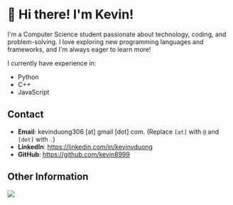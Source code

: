 

<!--
**Vomet/Vomet** is a ✨ _special_ ✨ repository because its `README.md` (this file) appears on your GitHub profile.

Here are some ideas to get you started:

- 🔭 I’m currently working on ...
- 🌱 I’m currently learning ...
- 👯 I’m looking to collaborate on ...
- 🤔 I’m looking for help with ...
- 💬 Ask me about ...
- 📫 How to reach me: ...
- 😄 Pronouns: ...
- ⚡ Fun fact: ...
-->

# 👋 Hi there! I'm Kevin!

I'm a Computer Science student passionate about technology, coding, and problem-solving. I love exploring new programming languages and frameworks, and I'm always eager to learn more!

I currently have experience in:

- Python
- C++
- JavaScript

## Contact
- **Email**: kevinduong306 [at] gmail [dot] com. (Replace `[at]` with `@` and `[dot]` with `.`)
- **LinkedIn**: https://linkedin.com/in/kevinvduong
- **GitHub**: https://github.com/kevin8999

## Other Information
<!--Profile Count Badge-->

<a href="https://u8views.com/github/kevin8999"><img src="https://u8views.com/api/v1/github/profiles/76125913/views/day-week-month-total-count.svg"></a>
